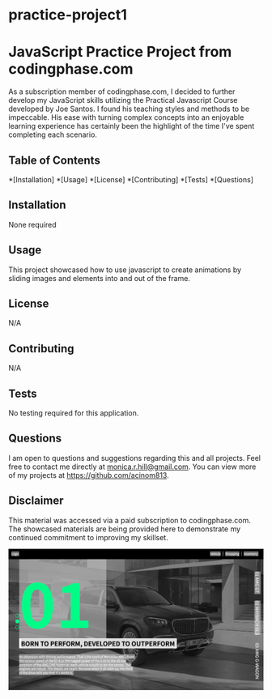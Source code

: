 # practice-project1
# JavaScript Practice Project from codingphase.com

As a subscription member of codingphase.com, I decided to further develop my JavaScript skills utilizing the Practical Javascript Course developed by Joe Santos. I found his teaching styles and methods to be impeccable. His ease with turning complex concepts into an enjoyable learning experience has certainly been the highlight of the time I've spent completing each scenario. 

## Table of Contents
*[Installation] 
*[Usage] 
*[License] 
*[Contributing] 
*[Tests] 
*[Questions] 

## Installation
None required

## Usage
This project showcased how to use javascript to create animations by sliding images and elements into and out of the frame. 

## License
N/A

## Contributing
N/A

## Tests
No testing required for this application.

## Questions
I am open to questions and suggestions regarding this and all projects. Feel free to contact me directly at monica.r.hill@gmail.com. You can view more of my projects at https://github.com/acinom813. 

## Disclaimer
This material was accessed via a paid subscription to codingphase.com. The showcased materials are being provided here to demonstrate my continued commitment to improving my skillset. 

![](img/project1.png)

